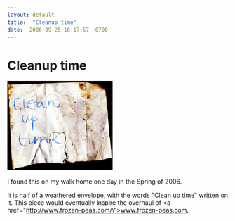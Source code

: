 ```yaml
---
layout: default
title:  "Cleanup time"
date:  2006-09-25 16:17:57 -0700
---
```


# Cleanup time

![A scrap piece of paper with 'clean up time' scrawled on it](/assets/images/2006-09-25-cleanup-time.jpg)

I found this on my walk home one day in the Spring of 2006.

It is half of a weathered envelope, with the words "Clean up time" written on it. This piece would eventually inspire the overhaul of <a href=\"http://www.frozen-peas.com/\">www.frozen-peas.com</a>.